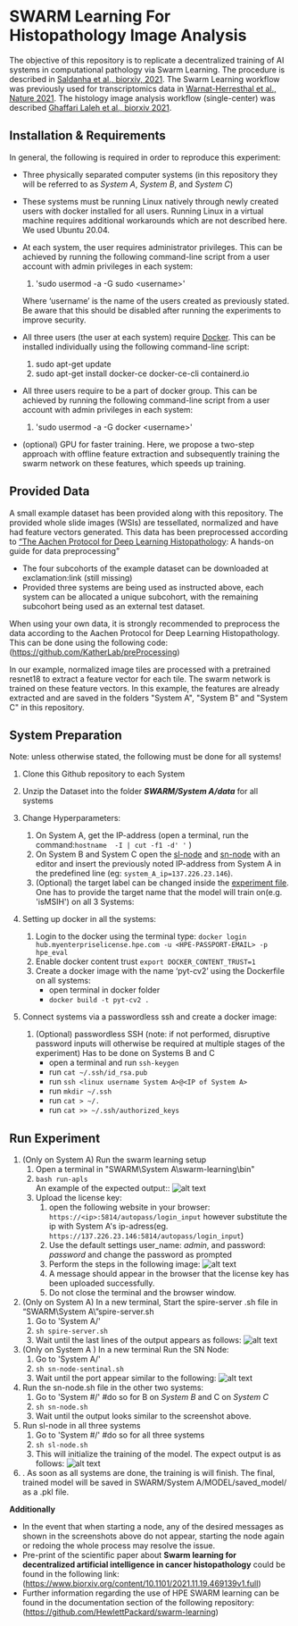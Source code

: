 # SWARM Learning For Histopathology Image Analysis

The objective of this repository is to replicate a decentralized training of AI systems in computational pathology via Swarm Learning. The procedure is described in [Saldanha et al., biorxiv, 2021](https://www.biorxiv.org/content/10.1101/2021.11.19.469139v1.full). The Swarm Learning workflow was previously used for transcriptomics data in [Warnat-Herresthal et al., Nature 2021](https://rdcu.be/cA9XP). The histology image analysis workflow (single-center) was described [Ghaffari Laleh et al., biorxiv 2021](https://www.biorxiv.org/content/10.1101/2021.08.09.455633v1.full.pdf). 

## Installation & Requirements

In general, the following is required in order to reproduce this experiment:
* Three physically separated computer systems (in this repository they will be referred to as *System A*, *System B*, and *System C*)
* These systems must be running Linux natively through newly created users with docker installed for all users. Running Linux in a virtual machine requires additional workarounds which are not described here. We used Ubuntu 20.04.
* At each system, the user requires administrator privileges. This can be achieved by running the following command-line script from a user account with admin privileges in each system:
    1. 'sudo usermod -a -G sudo \<username>'
    
    Where ‘username’ is the name of the users created as previously stated. Be aware that this should be disabled after running the experiments to improve security.
* All three users (the user at each system) require [Docker](https://hub.docker.com/). This can be installed individually using the following command-line script:
    1. sudo apt-get update
    2. sudo apt-get install docker-ce docker-ce-cli containerd.io
* All three users require to be a part of docker group. This can be achieved by running the following command-line script from a user account with admin privileges in each system:
    1. 'sudo usermod -a -G docker \<username>'
* (optional) GPU for faster training. Here, we propose a two-step approach with offline feature extraction and subsequently training the swarm network on these features, which speeds up training. 

## Provided Data

A small example dataset has been provided along with this repository. The provided whole slide images (WSIs) are tessellated, normalized and have had feature vectors generated. This data has been preprocessed according to [“The Aachen Protocol for Deep Learning Histopathology](https://zenodo.org/record/3694994#.Yea3I9DMIu): A hands-on guide for data preprocessing”
* The four subcohorts of the example dataset can be downloaded at exclamation:link (still missing)
* Provided three systems are being used as instructed above, each system can be allocated a unique subcohort, with the remaining subcohort being used as an external test dataset.

When using your own data, it is strongly recommended to preprocess the data according to the Aachen Protocol for Deep Learning Histopathology. This can be done using the following code: (https://github.com/KatherLab/preProcessing)

In our example, normalized image tiles are processed with a pretrained resnet18 to extract a feature vector for each tile. The swarm network is trained on these feature vectors. In this example, the features are already extracted and are saved in the folders "System A", "System B" and "System C" in this repository. 

## System  Preparation

Note: unless otherwise stated, the following must be done for all systems! 
1. Clone this Github repository to each System
2. Unzip the Dataset into the folder ***SWARM/System A/data*** for all systems
3. Change Hyperparameters:
    1. On System A, get the IP-address (open a terminal, run the command:`hostname  -I | cut -f1 -d' '` )
    2. On System B and System C open  the [sl-node](System%20B/sl-node.sh) and [sn-node](System%20C/sn-node-sentinel.sh) with an editor and insert the previously noted IP-address from System A  in the predefined line (eg: `system_A_ip=137.226.23.146`). 
    3. (Optional) the target label can be changed inside the [experiment file](System%20A/MODEL/exp_A.txt). One has to provide the target name that the model will train on(e.g. 'isMSIH') on all 3 Systems:  
 
5. Setting up docker in all the systems:
    1. Login to the docker using the terminal type: `docker login hub.myenterpriselicense.hpe.com -u <HPE-PASSPORT-EMAIL> -p hpe_eval`
    2. Enable docker content trust `export DOCKER_CONTENT_TRUST=1`
    3. Create a docker image with the name ‘pyt-cv2’ using the Dockerfile on all systems:
        * open terminal in docker folder
        * `docker build -t pyt-cv2 .`
6. Connect systems via a passwordless ssh and create a docker image:
    1. (Optional) passwordless SSH (note: if not performed, disruptive password inputs will otherwise be required at multiple stages of the experiment)
       Has to be done on Systems B and C
        *  open a terminal and run `ssh-keygen`
        *  run `cat ~/.ssh/id_rsa.pub`
        *  run `ssh <linux username System A>@<IP of System A>`
        *  run `mkdir ~/.ssh`
        *  run `cat > ~/.`
        *  run `cat >> ~/.ssh/authorized_keys`
 
## Run Experiment

1. (Only on System A) Run the swarm learning setup
    1. Open a terminal in "SWARM\System A\swarm-learning\bin"
    2. `bash run-apls`  
    An example of the expected output::
    ![alt text](https://github.com/KatherLab/SWARM/blob/main/run_apls.png?raw=true)
    4. Upload the license key:
        1. open the following website in your browser: `https://<ip>:5814/autopass/login_input` however substitute the ip with System A's ip-adress(eg. `https://137.226.23.146:5814/autopass/login_input`)
        2. Use the default settings user_name: *admin*, and password: *password* and change the password as prompted
        3. Perform the steps in the following image:
        ![alt text](https://github.com/KatherLab/SWARM/blob/main/login.png?raw=true)
        4. A message should appear in the browser that the license key has been uploaded successfully.
        5. Do not close the terminal and the browser window.
2. (Only on System A) In a new terminal, Start the spire-server .sh file in “SWARM\System   A\”spire-server.sh
    1. Go to 'System A/'
    2. `sh spire-server.sh`
    3. Wait until the last lines of the output appears as follows:
    ![alt text](https://github.com/KatherLab/SWARM/blob/main/spire-server.png?raw=true)
3. (Only on System A ) In a new terminal Run the SN Node:
    1. Go to 'System A/'
    2. `sh sn-node-sentinal.sh`
    3. Wait until the port appear similar to the following:
    ![alt text](https://github.com/KatherLab/SWARM/blob/main/sn-node.png?raw=true) 
4. Run the sn-node.sh file in the other two systems:
    1. Go to 'System #/'     #do so for B on *System B* and C on *System C*
    2. `sh sn-node.sh`
    3. Wait until the output looks similar to the screenshot above.
5. Run sl-node in all three systems
    1. Go to 'System #/' #do so for all three systems
    2. `sh sl-node.sh`
    3. This will initialize the training of the model. The expect output is as follows:
    ![alt text](https://github.com/KatherLab/SWARM/blob/main/sl-node.png?raw=true)
6. . As soon as all systems are done, the training is will finish. The final, trained model will be saved in SWARM/System A/MODEL/saved_model/ as a .pkl file.

**Additionally**

* In the event that when starting a node, any of the desired messages as shown in the screenshots above do not appear, starting the node again or redoing the whole process may resolve the issue.
* Pre-print of the scientific paper about **Swarm learning for decentralized artificial intelligence in cancer histopathology** could be found in the following link: (https://www.biorxiv.org/content/10.1101/2021.11.19.469139v1.full)
* Further information regarding the use of HPE SWARM learning can be found in the documentation section of the following repository: (https://github.com/HewlettPackard/swarm-learning)
